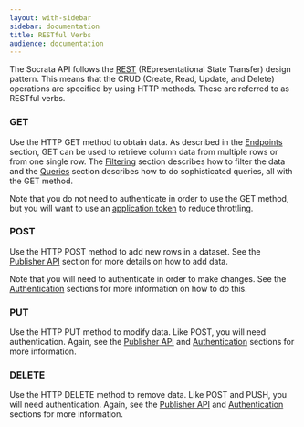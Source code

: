 ```yaml
---
layout: with-sidebar
sidebar: documentation 
title: RESTful Verbs
audience: documentation
---
```


The Socrata API follows the [REST](http://en.wikipedia.org/wiki/Representational_state_transfer) (REpresentational State Transfer) design pattern. This means that the CRUD (Create, Read, Update, and Delete) operations are specified by using HTTP methods. These are referred to as RESTful verbs.

### GET

Use the HTTP GET method to obtain data. As described in the [Endpoints](/docs/endpoints.html) section, GET can be used to retrieve column data from multiple rows or from one single row. The [Filtering](/docs/filtering.html) section describes how to filter the data and the [Queries](/docs/queries.html) section describes how to do sophisticated queries, all with the GET method. 

Note that you do not need to authenticate in order to use the GET method, but you will want to use an [application token](/docs/app-tokens.html) to reduce throttling.

### POST

Use the HTTP POST method to add new rows in a dataset. See the [Publisher API](/publishers/getting-started.html) section for more details on how to add data.

Note that you will need to authenticate in order to make changes. See the [Authentication](/docs/authentication.html) sections for more information on how to do this.

### PUT

Use the HTTP PUT method to modify data. Like POST, you will need authentication. Again, see the [Publisher API](/publishers/getting-started.html) and [Authentication](/docs/authentication.html) sections for more information.

### DELETE

Use the HTTP DELETE method to remove data. Like POST and PUSH, you will need authentication. Again, see the [Publisher API](/publishers/getting-started.html) and [Authentication](/docs/authentication.html) sections for more information.
